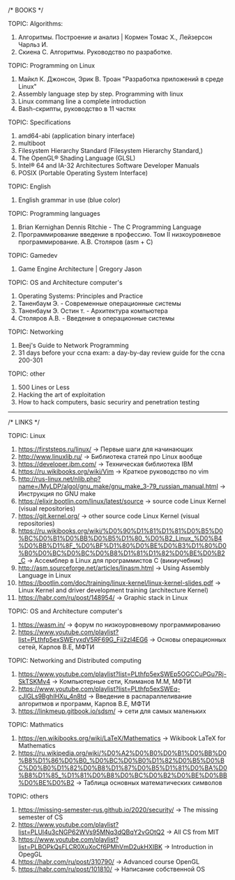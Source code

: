 /* BOOKS */

TOPIC: Algorithms:
1) Алгоритмы. Построение и анализ | Кормен Томас Х., Лейзерсон Чарльз И.
2) Скиена С. Алгоритмы. Руководство по разработке.

TOPIC: Programming on Linux
1) Майкл К. Джонсон, Эрик В. Троан "Разработка приложений в среде Linux"
2) Assembly language step by step. Programming with linux
3) Linux commang line a complete introduction
4) Bash-скрипты, руководство в 11 частях

TOPIC: Specifications
1) amd64-abi (application binary interface)
2) multiboot
3) Filesystem Hierarchy Standard (Filesystem Hierarchy Standard,)
4) The OpenGL® Shading Language (GLSL)
5) Intel® 64 and IA-32 Architectures Software Developer Manuals
6) POSIX (Portable Operating System Interface)

TOPIC: English
1) English grammar in use (blue color)

TOPIC: Programming languages
1) Brian Kernighan Dennis Ritchie - The C Programming Language
2) Программирование введение в профессию. Том II низкоуровневое программирование. А.В. Столяров (asm + C)

TOPIC: Gamedev
1) Game Engine Architecture | Gregory Jason

TOPIC: OS and Architecture computer's
1) Operating Systems: Principles and Practice
2) Таненбаум Э. - Современные операционные системы 
3) Таненбаум Э. Остин т. - Архитектура компьютера
4) Столяров А.В. - Введение в операционные системы

TOPIC: Networking
1) Beej's Guide to Network Programming
2) 31 days before your ccna exam: a day-by-day review guide for the ccna 200-301

TOPIC: other
1) 500 Lines or Less
2) Hacking the art of exploitation
3) How to hack computers, basic securiry and penetration testing
---------------------------------------------------------------------------------------

/* LINKS */

TOPIC: Linux
1) https://firststeps.ru/linux/ -> Первые шаги для начинающих
2) http://www.linuxlib.ru/ -> Библиотека статей про Linux вообще
3) https://developer.ibm.com/ -> Техническая библиотека IBM
4) https://ru.wikibooks.org/wiki/Vim -> Краткое руководство по vim
5) http://rus-linux.net/nlib.php?name=/MyLDP/algol/gnu_make/gnu_make_3-79_russian_manual.html -> Инструкция по GNU make
6) https://elixir.bootlin.com/linux/latest/source -> source code Linux Kernel (visual repositories)
7) https://git.kernel.org/ -> other source code Linux Kernel (visual repositories)
8) https://ru.wikibooks.org/wiki/%D0%90%D1%81%D1%81%D0%B5%D0%BC%D0%B1%D0%BB%D0%B5%D1%80_%D0%B2_Linux_%D0%B4%D0%BB%D1%8F_%D0%BF%D1%80%D0%BE%D0%B3%D1%80%D0%B0%D0%BC%D0%BC%D0%B8%D1%81%D1%82%D0%BE%D0%B2_C -> Ассемблер в Linux для программистов C (викиучебник)
9) http://asm.sourceforge.net/articles/linasm.html -> Using Assembly Language in Linux
10) https://bootlin.com/doc/training/linux-kernel/linux-kernel-slides.pdf -> Linux Kernel and driver development training (architecture Kernel)
11) https://habr.com/ru/post/148954/ -> Graphic stack in Linux

TOPIC: OS and Architecture computer's
1) https://wasm.in/ -> форум по низкоуровневому программированию
2) https://www.youtube.com/playlist?list=PLthfp5exSWEryxdV5RF69G_Fii2zI4EG6 -> Основы операционных сетей, Карпов В.Е, МФТИ

TOPIC: Networking and Distributed computing
1) https://www.youtube.com/playlist?list=PLthfp5exSWEp5OGCCuPGu7Rj-SkTSKMv4 -> Компьютерные сети, Климанов М.М, МФТИ
2) https://www.youtube.com/playlist?list=PLthfp5exSWEq-cJlGLs9BghIHXu_4n8td -> Введение в распараллеливание алгоритмов и программ, Карпов В.Е, МФТИ
3) https://linkmeup.gitbook.io/sdsm/ -> сети для самых маленьких

TOPIC: Mathmatics
1) https://en.wikibooks.org/wiki/LaTeX/Mathematics -> Wikibook LaTeX for Mathematics
2) https://ru.wikipedia.org/wiki/%D0%A2%D0%B0%D0%B1%D0%BB%D0%B8%D1%86%D0%B0_%D0%BC%D0%B0%D1%82%D0%B5%D0%BC%D0%B0%D1%82%D0%B8%D1%87%D0%B5%D1%81%D0%BA%D0%B8%D1%85_%D1%81%D0%B8%D0%BC%D0%B2%D0%BE%D0%BB%D0%BE%D0%B2 -> Таблица основных математических символов
					
TOPIC: others
1) https://missing-semester-rus.github.io/2020/security/ -> The missing semester of CS			
2) https://www.youtube.com/playlist?list=PLUl4u3cNGP62WVs95MNq3dQBqY2vGOtQ2 -> All CS from MIT			
3) https://www.youtube.com/playlist?list=PLBOPkQsFLCR0XuXoCf6PMhVmD2ukHXIBK -> Introduction in OpegGL
4) https://habr.com/ru/post/310790/ -> Advanced course OpenGL
5) https://habr.com/ru/post/101810/ -> Написание собственной OS
